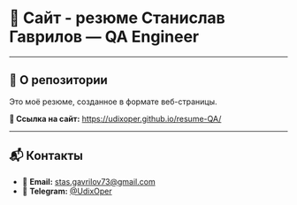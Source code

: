 <h1>📄 Сайт - резюме Станислав Гаврилов — QA Engineer</h1>

<hr>

<h2>🔹 О репозитории</h2>
<p>Это моё резюме, созданное в формате веб-страницы.</p>
<p><strong>🔗 Ссылка на сайт:</strong> <a href="https://udixoper.github.io/resume-QA/" target="_blank">https://udixoper.github.io/resume-QA/</a></p>

<hr>

<h2>📬 Контакты</h2>
<ul>
  <li>📧 <strong>Email:</strong> <a href="mailto:stas.gavrilov73@gmail.com">stas.gavrilov73@gmail.com</a></li>
  <li>💬 <strong>Telegram:</strong> <a href="https://t.me/UdixOper">@UdixOper</a></li>
</ul>
